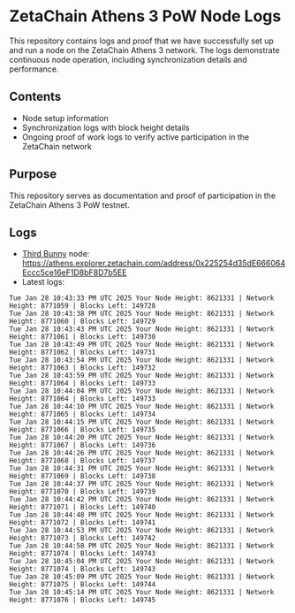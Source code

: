 # ZetaChain Athens 3 PoW Node Logs
This repository contains logs and proof that we have successfully set up and run a node on the ZetaChain Athens 3 network. The logs demonstrate continuous node operation, including synchronization details and performance.

## Contents
- Node setup information
- Synchronization logs with block height details
- Ongoing proof of work logs to verify active participation in the ZetaChain network

## Purpose
This repository serves as documentation and proof of participation in the ZetaChain Athens 3 PoW testnet.

## Logs

- [Third Bunny](https://thirdbunny.xyz/) node: https://athens.explorer.zetachain.com/address/0x225254d35dE666064Eccc5ce16eF1D8bF8D7b5EE
- Latest logs:
```
Tue Jan 28 10:43:33 PM UTC 2025 Your Node Height: 8621331 | Network Height: 8771059 | Blocks Left: 149728
Tue Jan 28 10:43:38 PM UTC 2025 Your Node Height: 8621331 | Network Height: 8771060 | Blocks Left: 149729
Tue Jan 28 10:43:43 PM UTC 2025 Your Node Height: 8621331 | Network Height: 8771061 | Blocks Left: 149730
Tue Jan 28 10:43:49 PM UTC 2025 Your Node Height: 8621331 | Network Height: 8771062 | Blocks Left: 149731
Tue Jan 28 10:43:54 PM UTC 2025 Your Node Height: 8621331 | Network Height: 8771063 | Blocks Left: 149732
Tue Jan 28 10:43:59 PM UTC 2025 Your Node Height: 8621331 | Network Height: 8771064 | Blocks Left: 149733
Tue Jan 28 10:44:04 PM UTC 2025 Your Node Height: 8621331 | Network Height: 8771064 | Blocks Left: 149733
Tue Jan 28 10:44:10 PM UTC 2025 Your Node Height: 8621331 | Network Height: 8771065 | Blocks Left: 149734
Tue Jan 28 10:44:15 PM UTC 2025 Your Node Height: 8621331 | Network Height: 8771066 | Blocks Left: 149735
Tue Jan 28 10:44:20 PM UTC 2025 Your Node Height: 8621331 | Network Height: 8771067 | Blocks Left: 149736
Tue Jan 28 10:44:26 PM UTC 2025 Your Node Height: 8621331 | Network Height: 8771068 | Blocks Left: 149737
Tue Jan 28 10:44:31 PM UTC 2025 Your Node Height: 8621331 | Network Height: 8771069 | Blocks Left: 149738
Tue Jan 28 10:44:37 PM UTC 2025 Your Node Height: 8621331 | Network Height: 8771070 | Blocks Left: 149739
Tue Jan 28 10:44:42 PM UTC 2025 Your Node Height: 8621331 | Network Height: 8771071 | Blocks Left: 149740
Tue Jan 28 10:44:48 PM UTC 2025 Your Node Height: 8621331 | Network Height: 8771072 | Blocks Left: 149741
Tue Jan 28 10:44:53 PM UTC 2025 Your Node Height: 8621331 | Network Height: 8771073 | Blocks Left: 149742
Tue Jan 28 10:44:58 PM UTC 2025 Your Node Height: 8621331 | Network Height: 8771074 | Blocks Left: 149743
Tue Jan 28 10:45:04 PM UTC 2025 Your Node Height: 8621331 | Network Height: 8771074 | Blocks Left: 149743
Tue Jan 28 10:45:09 PM UTC 2025 Your Node Height: 8621331 | Network Height: 8771075 | Blocks Left: 149744
Tue Jan 28 10:45:14 PM UTC 2025 Your Node Height: 8621331 | Network Height: 8771076 | Blocks Left: 149745
```
